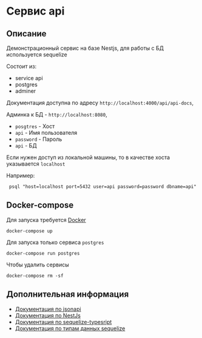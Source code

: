 # Сервис api

## Описание
Демонстрационный сервис на базе Nestjs, для работы с БД используется sequelize

Состоит из:

- service api
- postgres
- adminer

Документация доступна по адресу `http://localhost:4000/api/api-docs`, 

Админка к БД - `http://localhost:8080`, 

- `posgtres` - Хост 
- `api` - Имя пользователя
- `password` - Пароль
- `api` - БД 

Если нужен доступ из локальной машины, то в качестве хоста указывается `localhost`

Например:
```shell
 psql "host=localhost port=5432 user=api password=password dbname=api"
```
## Docker-compose

Для запуска требуется [Docker](https://docs.docker.com/engine/install/)

```shell
docker-compose up
```

Для запуска только сервиса `postgres`

```shell
docker-compose run postgres
```

Чтобы удалить сервисы

```shell
docker-compose rm -sf
```


## Дополнительная информация
- [Документация по jsonapi](https://jsonapi.org/)
- [Документация по NestJs](https://docs.nestjs.com)
- [Документация по sequelize-typesript](https://github.com/RobinBuschmann/sequelize-typescript#column)
- [Документация по типам данных sequelize](https://sequelize.org/v7/manual/model-basics.html#data-types)